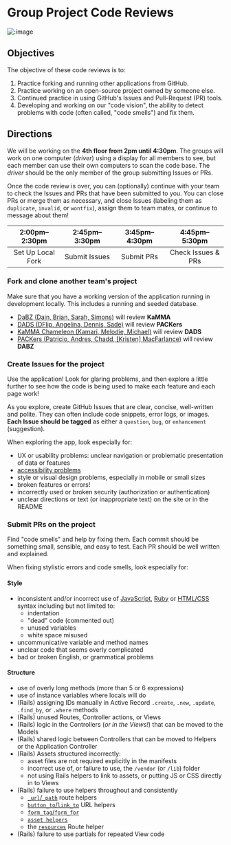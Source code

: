 # Group Project Code Reviews

![:image](http://www.acc.umu.se/~zqad/cats/1174324818-code_review_kitty_not_pleased.b.jpg)

## Objectives

The objective of these code reviews is to:

1. Practice forking and running other applications from GitHub.
1. Practice working on an open-source project owned by someone else.
1. Continued practice in using GitHub's Issues and Pull-Request (PR) tools.
1. Developing and working on our "code vision", the ability to detect
   problems with code (often called, "code smells") and fix them.

## Directions

We will be working on the **4th floor from 2pm until 4:30pm**. The groups will 
work on one computer (*driver*) using a display for all members to see, but each
member can use their own computers to scan the code base. The *driver* should
be the only member of the group submitting Issues or PRs.

Once the code review is over, you can (optionally) continue with your team to 
check the Issues and PRs that have been submitted to you. You can close PRs or
merge them as necessary, and close Issues (labeling them as `duplicate`, 
`invalid`, or `wontfix`), assign them to team mates, or continue to message 
about them!

|2:00pm&ndash;2:30pm|2:45pm&ndash;3:30pm|3:45pm&ndash;4:30pm|4:45pm&ndash;5:30pm|
|:-----------------:|:-----------------:|:-----------------:|:-----------------:|
| Set Up Local Fork |   Submit Issues   |    Submit PRs     | Check Issues & PRs|

### Fork and clone another team's project

Make sure that you have a working version of the application running in
development locally. This includes a running and seeded database.

- [DaBZ (Dain, Brian, Sarah, Simons)][DABZ] will review **KaMMA**
- [DADS (DFlip, Angelina, Dennis, Sade)][DADS] will review **PACKers**
- [KaMMA Chameleon (Kamari, Melodie, Michael)][KaMMA] will review **DADS**
- [PACKers (Patricio, Andres, Chadd, [Kristen] MacFarlance)][PACKers] will 
  review **DABZ**

### Create Issues for the project

Use the application! Look for glaring problems, and then explore a little
further to see how the code is being used to make each feature and each page
work!

As you explore, create GitHub Issues that are clear, concise, well-written and
polite. They can often include code snippets, error logs, or images. **Each 
Issue should be tagged** as either a `question`, `bug`, or `enhancement` 
(suggestion).

When exploring the app, look especially for:

- UX or usability problems: unclear navigation or problematic presentation of
  data or features
- [accessibility problems](/accessibility_guidelines.md)
- style or visual design problems, especially in mobile or small sizes
- broken features or errors!
- incorrectly used or broken security (authorization or authentication)
- unclear directions or text (or inappropriate text) on the site or in the 
  README

### Submit PRs on the project

Find "code smells" and help by fixing them. Each commit should be something
small, sensible, and easy to test. Each PR should be well written and explained.

When fixing stylistic errors and code smells, look especially for:

#### Style

- inconsistent and/or incorrect use of [JavaScript][js-style],
  [Ruby][rb-style] or [HTML/CSS][css-style] syntax
  including but not limited to:
  + indentation
  + "dead" code (commented out)
  + unused variables
  + white space misused
- uncommunicative variable and method names
- unclear code that seems overly complicated
- bad or broken English, or grammatical problems

#### Structure

- use of overly long methods (more than 5 or 6 expressions)
- use of instance variables where locals will do
- (Rails) assigning IDs manually in Active Record `.create`, `.new`, `.update`,
  `.find_by`, or `.where` methods
- (Rails) unused Routes, Controller actions, or Views
- (Rails) logic in the Controllers (*or in the Views!*) that can be moved to
  the Models
- (Rails) shared logic between Controllers that can be moved to Helpers or
  the Application Controller
- (Rails) Assets structured incorrectly:
  + asset files are not required explicitly in the manifests
  + incorrect use of, or failure to use, the `/vendor` (or `/lib`) folder
  + not using Rails helpers to link to assets, or putting JS or CSS directly
    in to Views
- (Rails) failure to use helpers throughout and consistently
  + [`_url`/`_path`][url-path-helpers] route helpers
  + [`button_to`/`link_to`][button-link-helpers] URL helpers
  + [`form_tag`/`form_for`][form-helpers]
  + [`asset helpers`][asset-helpers]
  + the [`resources`][resources-helper] Route helper
- (Rails) failure to use partials for repeated View code

<!-- Links -->

[DABZ]:                https://github.com/godot-dabz/wdi_attendance
[DADS]:                https://github.com/godot-dads/wdi_admissions_app
[KaMMA]:               https://github.com/godot-kamma-chameleons/outcomes_tracker
[PACKers]:             https://github.com/godot-packers/quiz_app
[js-style]:            https://google-styleguide.googlecode.com/svn/trunk/javascriptguide.xml
[rb-style]:            https://github.com/bbatsov/ruby-style-guide
[css-style]:           https://google-styleguide.googlecode.com/svn/trunk/htmlcssguide.xml
[url-path-helpers]:    http://stackoverflow.com/questions/2350539/what-is-the-difference-between-url-and-path-while-using-the-routes-in-rails
[button-link-helpers]: http://api.rubyonrails.org/classes/ActionView/Helpers/UrlHelper.html
[form-helpers]:        http://guides.rubyonrails.org/form_helpers.html
[asset-helpers]:       http://api.rubyonrails.org/classes/ActionView/Helpers/AssetTagHelper.html
[resources-helper]:    http://apidock.com/rails/ActionController/Resources/resources
